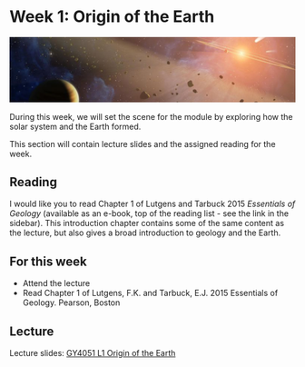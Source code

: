 # Week 1: Origin of the Earth

![Week 1 Cover image](./assets/images/ESS2.png)

During this week, we will set the scene for the module by exploring how the solar system and the Earth formed.

This section will contain lecture slides and the assigned reading for the week.

## Reading

I would like you to read Chapter 1 of Lutgens and Tarbuck 2015 *Essentials of Geology* (available as an e-book, top of the reading list - see the link in the sidebar). This introduction chapter contains some of the same content as the lecture, but also gives a broad introduction to geology and the Earth.

## For this week

 - Attend the lecture
 - Read Chapter 1 of Lutgens, F.K. and Tarbuck, E.J. 2015 Essentials of Geology. Pearson, Boston

## Lecture

Lecture slides: [GY4051 L1 Origin of the Earth](./assets/lectures/GY4051_L1_Origin_of_the_Earth.pdf)

